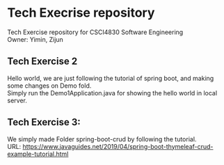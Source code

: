 # Tech Execrise repository
Tech Exercise repository for CSCI4830 Software Engineering <br />
Owner: Yimin, Zijun

## Tech Exercise 2

Hello world, we are just following the tutorial of spring boot, and making some changes on Demo fold.<br />
Simply run the Demo1Application.java for showing the hello world in local server.

## Tech Exercise 3:
  
We simply made Folder spring-boot-crud by following the tutorial.<br />
URL: https://www.javaguides.net/2019/04/spring-boot-thymeleaf-crud-example-tutorial.html

